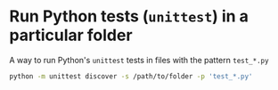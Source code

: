 # Run Python tests (`unittest`) in a particular folder

A way to run Python's `unittest` tests in files with the pattern `test_*.py`

```sh
python -m unittest discover -s /path/to/folder -p 'test_*.py'
```

